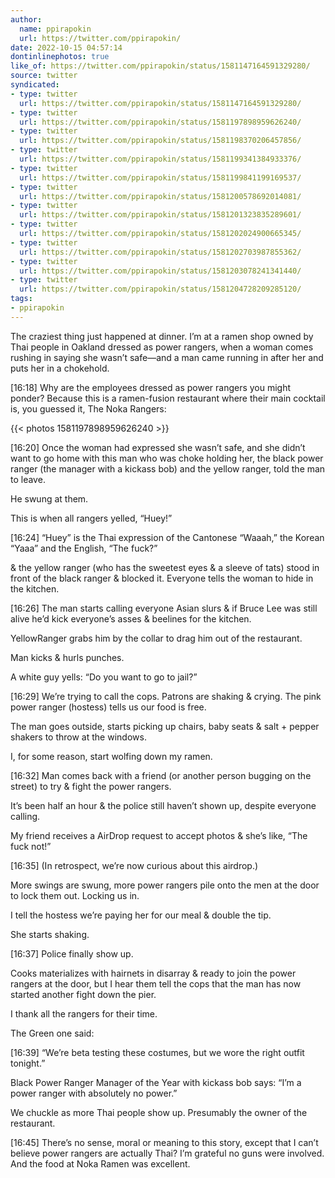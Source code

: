 ```yaml
---
author:
  name: ppirapokin
  url: https://twitter.com/ppirapokin/
date: 2022-10-15 04:57:14
dontinlinephotos: true
like_of: https://twitter.com/ppirapokin/status/1581147164591329280/
source: twitter
syndicated:
- type: twitter
  url: https://twitter.com/ppirapokin/status/1581147164591329280/
- type: twitter
  url: https://twitter.com/ppirapokin/status/1581197898959626240/
- type: twitter
  url: https://twitter.com/ppirapokin/status/1581198370206457856/
- type: twitter
  url: https://twitter.com/ppirapokin/status/1581199341384933376/
- type: twitter
  url: https://twitter.com/ppirapokin/status/1581199841199169537/
- type: twitter
  url: https://twitter.com/ppirapokin/status/1581200578692014081/
- type: twitter
  url: https://twitter.com/ppirapokin/status/1581201323835289601/
- type: twitter
  url: https://twitter.com/ppirapokin/status/1581202024900665345/
- type: twitter
  url: https://twitter.com/ppirapokin/status/1581202703987855362/
- type: twitter
  url: https://twitter.com/ppirapokin/status/1581203078241341440/
- type: twitter
  url: https://twitter.com/ppirapokin/status/1581204728209285120/
tags:
- ppirapokin
---
```


The craziest thing just happened at dinner. I’m at a ramen shop owned by Thai people in Oakland dressed as power rangers, when a woman comes rushing in saying she wasn’t safe—and a man came running in after her and puts her in a chokehold.

<time id="1581197898959626240">[16:18]</time> Why are the employees dressed as power rangers you might ponder? Because this is a ramen-fusion restaurant where their main cocktail is, you guessed it, The Noka Rangers: 

{{< photos 1581197898959626240 >}}

<time id="1581198370206457856">[16:20]</time> Once the woman had expressed she wasn’t safe, and she didn’t want to go home with this man who was choke holding her, the black power ranger (the manager with a kickass bob) and the yellow ranger, told the man to leave.



He swung at them.



This is when all rangers yelled, “Huey!”

<time id="1581199341384933376">[16:24]</time> “Huey” is the Thai expression of the Cantonese “Waaah,” the Korean “Yaaa” and the English, “The fuck?”



&amp; the yellow ranger (who has the sweetest eyes &amp; a sleeve of tats) stood in front of the black ranger &amp; blocked it. Everyone tells the woman to hide in the kitchen.

<time id="1581199841199169537">[16:26]</time> The man starts calling everyone Asian slurs &amp; if Bruce Lee was still alive he’d kick everyone’s asses &amp; beelines for the kitchen.



YellowRanger grabs him by the collar to drag him out of the restaurant. 



Man kicks &amp; hurls punches.



A white guy yells: “Do you want to go to jail?”

<time id="1581200578692014081">[16:29]</time> We’re trying to call the cops. Patrons are shaking &amp; crying. The pink power ranger (hostess) tells us our food is free.



The man goes outside, starts picking up chairs, baby seats &amp; salt + pepper shakers to throw at the windows.



I, for some reason, start wolfing down my ramen.

<time id="1581201323835289601">[16:32]</time> Man comes back with a friend (or another person bugging on the street) to try &amp; fight the power rangers. 



It’s been half an hour &amp; the police still haven’t shown up, despite everyone calling.



My friend receives a AirDrop request to accept photos &amp; she’s like, “The fuck not!”

<time id="1581202024900665345">[16:35]</time> (In retrospect, we’re now curious about this airdrop.)



More swings are swung, more power rangers pile onto the men at the door to lock them out. Locking us in.



I tell the hostess we’re paying her for our meal &amp; double the tip.



She starts shaking.

<time id="1581202703987855362">[16:37]</time> Police finally show up.



Cooks materializes with hairnets in disarray &amp; ready to join the power rangers at the door, but I hear them tell the cops that the man has now started another fight down the pier.



I thank all the rangers for their time.



The Green one said:

<time id="1581203078241341440">[16:39]</time> “We’re beta testing these costumes, but we wore the right outfit tonight.”



Black Power Ranger Manager of the Year with kickass bob says: “I’m a power ranger with absolutely no power.”



We chuckle as more Thai people show up. Presumably the owner of the restaurant.

<time id="1581204728209285120">[16:45]</time> There’s no sense, moral or meaning to this story, except that I can’t believe power rangers are actually Thai? I’m grateful no guns were involved. And the food at Noka Ramen was excellent.